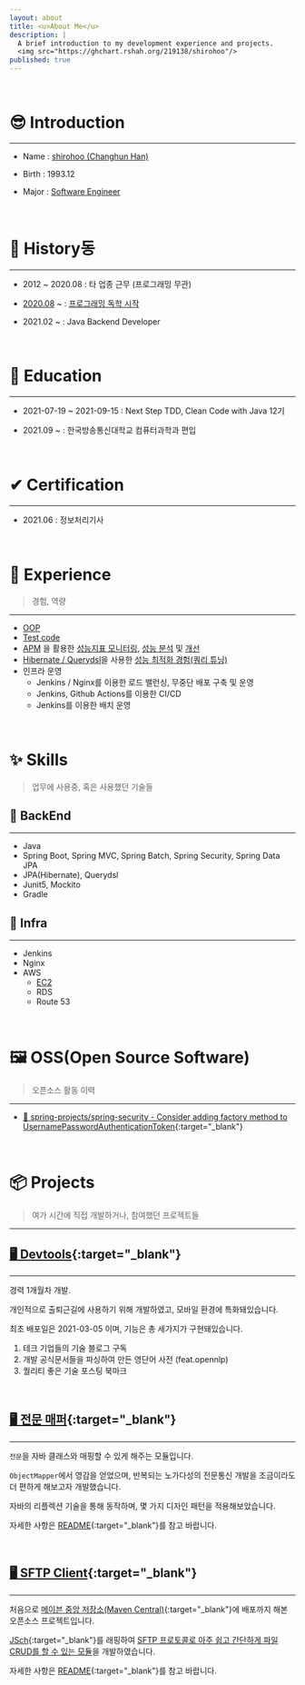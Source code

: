 ```yaml
---
layout: about
title: <u>About Me</u>
description: |
  A brief introduction to my development experience and projects.
  <img src="https://ghchart.rshah.org/219138/shirohoo"/>
published: true
---
```


<br />

# 😎 Introduction

---

- Name :  <u>shirohoo (Changhun Han)</u>

- Birth : 1993.12

- Major : <u>Software Engineer</u>

<br />

# 📖 History동

---

- 2012 ~ 2020.08 : 타 업종 근무 (프로그래밍 무관)

- <u>2020.08</u> ~ : <u>프로그래밍 독학 시작</u>

- 2021.02 ~ : Java Backend Developer 

<br />

# 📜 Education

---

- 2021-07-19 ~ 2021-09-15 : Next Step TDD, Clean Code with Java 12기

- 2021.09 ~ : 한국방송통신대학교 컴퓨터과학과 편입

<br />

# ✔ Certification

---

- 2021.06 : 정보처리기사

<br />

# 👏 Experience

> 경험, 역량

---

- <u>OOP</u>
- <u>Test code</u>
- <u>APM</u> 을 활용한 <u>성능지표 모니터링</u>, <u>성능 분석</u> 및 <u>개선</u>
- <u>Hibernate / Querydsl</u>을 사용한 <u>성능 최적화 경험(쿼리 튜닝)</u>
- 인프라 운영
    - Jenkins / Nginx를 이용한 로드 밸런싱, 무중단 배포 구축 및 운영
    - Jenkins, Github Actions를 이용한 CI/CD
    - Jenkins를 이용한 배치 운영

<br />

# ✨ Skills

> 업무에 사용중, 혹은 사용했던 기술들

## 🔐 BackEnd

---

- Java
- Spring Boot, Spring MVC, Spring Batch, Spring Security, Spring Data JPA
- JPA(Hibernate), Querydsl
- Junit5, Mockito
- Gradle

## 🕋 Infra

---

- Jenkins
- Nginx
- AWS
    - <u>EC2</u>
    - RDS
    - Route 53

<br />

# 🖼 OSS(Open Source Software)

> 오픈소스 활동 이력

---

- [📜 spring-projects/spring-security - Consider adding factory method to UsernamePasswordAuthenticationToken](https://github.com/spring-projects/spring-security/issues/10790){:target="_blank"}

<br />

# 📦 Projects

> 여가 시간에 직접 개발하거나, 참여했던 프로젝트들

---

## [🖥 Devtools](https://devtools.life/){:target="_blank"}

---

경력 1개월차 개발.

개인적으로 출퇴근길에 사용하기 위해 개발하였고, 모바일 환경에 특화돼있습니다.

최초 배포일은 2021-03-05 이며, 기능은 총 세가지가 구현돼있습니다.

1. 테크 기업들의 기술 블로그 구독
2. 개발 공식문서들을 파싱하여 만든 영단어 사전 (feat.opennlp)
3. 퀄리티 좋은 기술 포스팅 북마크

<br />

## [🖥 전문 매퍼](https://github.com/shirohoo/full-text-mapper){:target="_blank"}

---

`전문`을 자바 클래스와 매핑할 수 있게 해주는 모듈입니다.

`ObjectMapper`에서 영감을 얻었으며, 반복되는 노가다성의 전문통신 개발을 조금이라도 더 편하게 해보고자 개발했습니다.

자바의 리플렉션 기술을 통해 동작하며, 몇 가지 디자인 패턴을 적용해보았습니다.

자세한 사항은 [README](https://github.com/shirohoo/full-text-mapper/blob/main/README.md){:target="_blank"}를 참고 바랍니다.

<br />

## [🖥 SFTP Client](https://github.com/shirohoo/sftp-client){:target="_blank"}

---

처음으로 [메이븐 중앙 저장소(Maven Central)](https://mvnrepository.com/artifact/io.github.shirohoo/sftp-client){:target="_blank"}에 배포까지 해본 오픈소스 프로젝트입니다.

[JSch](https://github.com/is/jsch){:target="_blank"}를 래핑하여 <u>SFTP 프로토콜로 아주 쉽고 간단하게 파일 CRUD를 할 수 있는 모듈</u>을 개발하였습니다.

자세한 사항은 [README](https://github.com/shirohoo/sftp-client/blob/master/README.md){:target="_blank"}를 참고 바랍니다.

<br />
